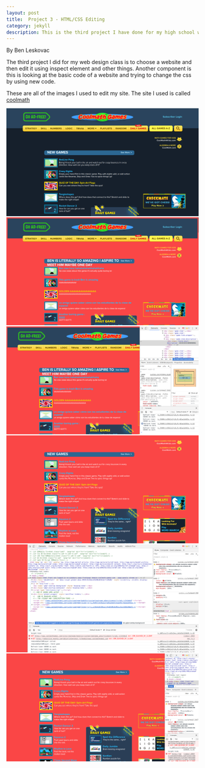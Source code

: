 ```yaml
---
layout: post
title:  Project 3 - HTML/CSS Editing
category: jekyll 
description: This is the third project I have done for my high school web design class
---
```


By Ben Leskovac

The third project I did for my web design class is to choose a website and then edit it using inspect element and other things. Another component is this is looking at the basic code of a website and trying to change the css by using new code.

These are all of the images I used to edit my site. The site I used is called [coolmath](https://coolmathgames.com/)


![First Image](https://raw.githubusercontent.com/Maynard-Schools/jekyll-setup-benleskovac/master/assets/img/webdev11.jpg)
![Second Image](https://raw.githubusercontent.com/Maynard-Schools/jekyll-setup-benleskovac/master/assets/img/webdev12.jpg)
![Third Image](https://raw.githubusercontent.com/Maynard-Schools/jekyll-setup-benleskovac/master/assets/img/webdev13.jpg)
![Fourth Image](https://raw.githubusercontent.com/Maynard-Schools/jekyll-setup-benleskovac/master/assets/img/webdev14.jpg)
![Fifth Image](https://raw.githubusercontent.com/Maynard-Schools/jekyll-setup-benleskovac/master/assets/img/webdev15.jpg)
![Sixth Image](https://raw.githubusercontent.com/Maynard-Schools/jekyll-setup-benleskovac/master/assets/img/webdev16.jpg)
